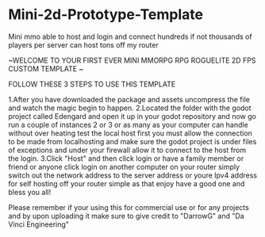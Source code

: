 # Mini-2d-Prototype-Template
Mini mmo able to host and login and connect hundreds if not thousands of players per server can host tons off my router

~WELCOME TO YOUR FIRST EVER MINI MMORPG RPG ROGUELITE 2D FPS CUSTOM TEMPLATE ~

FOLLOW THESE 3 STEPS TO USE THIS TEMPLATE

1.After you have downloaded the package and assets uncompress the file and watch the magic begin to happen.
2.Located the folder with the godot project called Edengard and open it up in your godot repository and now go run a couple of instances 2 or 3 or as many as your computer can handle without over heating test the local host first you must allow the connection to be made from localhosting and make sure the godot project is under files of exceptions and under your firewall allow it to connect to the host from the login.
3.Click "Host" and then click login or have a family member or friend or anyone click login on another computer on your router simply switch out the network address to the server address or youre Ipv4 address for self hosting off your router simple as that enjoy have a good one and bless you all!

Please remember if your using this for commercial use or for any projects and by upon uploading it make sure to give credit to "DarrowG" and "Da Vinci Engineering"



